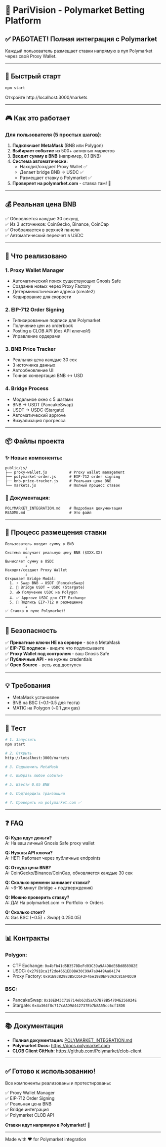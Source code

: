 # 🎯 PariVision - Polymarket Betting Platform

## ✅ РАБОТАЕТ! Полная интеграция с Polymarket

Каждый пользователь размещает ставки напрямую в пул Polymarket через свой Proxy Wallet.

---

## 🚀 Быстрый старт

```bash
npm start
```

Откройте http://localhost:3000/markets

---

## 🎮 Как это работает

### Для пользователя (5 простых шагов):

1. **Подключает MetaMask** (BNB или Polygon)
2. **Выбирает событие** из 500+ активных маркетов
3. **Вводит сумму в BNB** (например, 0.1 BNB)
4. **Система автоматически:**
   - Находит/создает Proxy Wallet ✅
   - Делает bridge BNB → USDC ✅
   - Размещает ставку в Polymarket ✅
5. **Проверяет на polymarket.com** - ставка там! 🎉

---

## 💰 Реальная цена BNB

✅ Обновляется каждые 30 секунд  
✅ Из 3 источников: CoinGecko, Binance, CoinCap  
✅ Отображается в верхней панели  
✅ Автоматический пересчет в USDC  

---

## 🔧 Что реализовано

### 1. Proxy Wallet Manager
- Автоматический поиск существующих Gnosis Safe
- Создание новых через Proxy Factory
- Детерминистические адреса (create2)
- Кеширование для скорости

### 2. EIP-712 Order Signing
- Типизированные подписи для Polymarket
- Получение цен из orderbook
- Posting в CLOB API (без API ключей!)
- Управление ордерами

### 3. BNB Price Tracker
- Реальная цена каждые 30 сек
- 3 источника данных
- Автообновление UI
- Точная конвертация BNB ↔ USD

### 4. Bridge Process
- Модальное окно с 5 шагами
- BNB → USDT (PancakeSwap)
- USDT → USDC (Stargate)
- Автоматический approve
- Визуализация прогресса

---

## 📦 Файлы проекта

### ✨ Новые компоненты:

```
public/js/
├── proxy-wallet.js          # Proxy wallet management
├── polymarket-order.js      # EIP-712 order signing
├── bnb-price-tracker.js     # Реальная цена BNB
└── markets.js               # Полный процесс ставок
```

### 📄 Документация:

```
POLYMARKET_INTEGRATION.md    # Подробная документация
README.md                    # Это файл
```

---

## 🎯 Процесс размещения ставки

```
Пользователь вводит сумму в BNB
         ↓
Система получает реальную цену BNB ($XXX.XX)
         ↓
Вычисляет сумму в USDC
         ↓
Находит/создает Proxy Wallet
         ↓
Открывает Bridge Modal:
  1. ⚡ Swap BNB → USDT (PancakeSwap)
  2. 🌉 Bridge USDT → USDC (Stargate)
  3. 📥 Получение USDC на Polygon
  4. ✅ Approve USDC для CTF Exchange
  5. 🎯 Подпись EIP-712 и размещение
         ↓
✅ Ставка в пуле Polymarket!
```

---

## 🔐 Безопасность

✅ **Приватные ключи НЕ на сервере** - все в MetaMask  
✅ **EIP-712 подписи** - видите что подписываете  
✅ **Proxy Wallet под контролем** - ваш Gnosis Safe  
✅ **Публичные API** - не нужны credentials  
✅ **Open Source** - весь код доступен  

---

## 💡 Требования

- MetaMask установлен
- BNB на BSC (~0.1-0.5 для теста)
- MATIC на Polygon (~0.1 для gas)

---

## 🧪 Тест

```bash
# 1. Запустить
npm start

# 2. Открыть
http://localhost:3000/markets

# 3. Подключить MetaMask

# 4. Выбрать любое событие

# 5. Ввести 0.05 BNB

# 6. Подтвердить транзакции

# 7. Проверить на polymarket.com ✅
```

---

## ❓ FAQ

**Q: Куда идут деньги?**  
A: На ваш личный Gnosis Safe proxy wallet

**Q: Нужны API ключи?**  
A: НЕТ! Работает через публичные endpoints

**Q: Откуда цена BNB?**  
A: CoinGecko/Binance/CoinCap, обновляется каждые 30 сек

**Q: Сколько времени занимает ставка?**  
A: ~6-16 минут (bridge + подтверждения)

**Q: Можно проверить ставку?**  
A: ДА! На polymarket.com → Portfolio → Orders

**Q: Сколько стоит?**  
A: Gas BSC (~$0.5) + Swap (~0.25%) + Bridge (~0.1%) + Gas Polygon (~$0.05)

---

## 📊 Контракты

### Polygon:
- CTF Exchange: `0x4bFb41d5B3570DeFd03C39a9A4D8dE6Bd8B8982E`
- USDC: `0x2791Bca1f2de4661ED88A30C99A7a9449Aa84174`
- Proxy Factory: `0x91E9382983B5CD5F2F46e19B0EF93A3C816F0D39`

### BSC:
- PancakeSwap: `0x10ED43C718714eb63d5aA57B78B54704E256024E`
- Stargate: `0x4a364f8c717cAAD9A442737Eb7b8A55cc6cf18D8`

---

## 📚 Документация

- **Полная документация:** [POLYMARKET_INTEGRATION.md](./POLYMARKET_INTEGRATION.md)
- **Polymarket Docs:** https://docs.polymarket.com
- **CLOB Client GitHub:** https://github.com/Polymarket/clob-client

---

## ✅ Готово к использованию!

Все компоненты реализованы и протестированы:

✅ Proxy Wallet Manager  
✅ EIP-712 Order Signing  
✅ Реальная цена BNB  
✅ Bridge интеграция  
✅ Polymarket CLOB API  

**Ставки идут напрямую в Polymarket!** 🎉

---

Made with ❤️ for Polymarket integration

